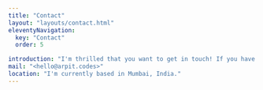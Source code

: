 ```yaml
---
title: "Contact"
layout: "layouts/contact.html"
eleventyNavigation:
  key: "Contact"
  order: 5

introduction: "I'm thrilled that you want to get in touch! If you have a project proposal or would simply like to say hello, I'd love to have a chat with you."
mail: "<hello@arpit.codes>"
location: "I'm currently based in Mumbai, India."
---
```

